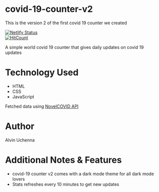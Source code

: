 # covid-19-counter-v2
This is the version 2 of the first covid 19 counter we created

[![Netlify Status](https://api.netlify.com/api/v1/badges/8366209e-30a7-4172-bae9-fc52b98ee572/deploy-status)](https://app.netlify.com/sites/covidcounterv2/deploys)
<br>
[![HitCount](http://hits.dwyl.com/Veri5ied/https://githubcom/Veri5ied/covid-19-counter-v2.svg)](http://hits.dwyl.com/Veri5ied/https://githubcom/Veri5ied/covid-19-counter-v2)

A simple world covid 19 counter that gives daily updates on covid 19 updates

# Technology Used
<ul>
<li>HTML</li>
<li>CSS</li>
<li>JavaScript</li>
</ul>

Fetched data using <a href="https://documenter.getpostman.com/view/11144369/Szf6Z9B3?version=latest">NovelCOVID API</a>

# Author
Alvin Uchenna

# Additional Notes & Features
<ul>
<li>covid-19 counter v2 comes with a dark mode theme for all dark mode lovers</li>
<li>Stats refreshes every 10 minutes to get new updates</li>
</ul>
